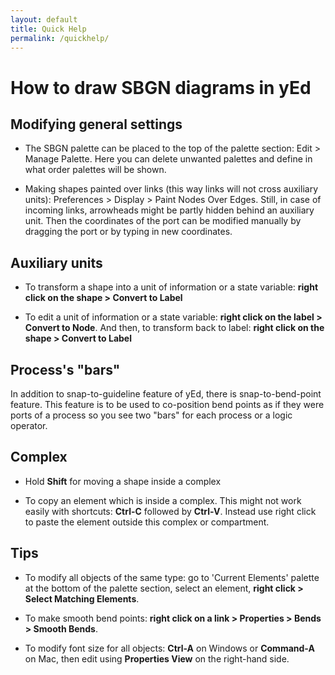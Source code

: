 ```yaml
---
layout: default
title: Quick Help
permalink: /quickhelp/
---
```


# How to draw SBGN diagrams in yEd

## Modifying general settings

* The SBGN palette can be placed to the top of the palette section: Edit > Manage Palette. Here you can delete unwanted palettes and define in what order palettes will be shown.  

* Making shapes painted over links (this way links will not cross auxiliary units): Preferences > Display > Paint Nodes Over Edges. Still, in case of incoming links, arrowheads might be partly hidden behind an auxiliary unit. Then the coordinates of the port can be modified manually by dragging the port or by typing in new coordinates.

## Auxiliary units

* To transform a shape into a unit of information or a state variable: **right click on the shape > Convert to Label**

* To edit a unit of information or a state variable: **right click on the label > Convert to Node**. And then, to transform back to label: **right click on the shape > Convert to Label**

## Process's "bars"

In addition to snap-to-guideline feature of yEd, there is snap-to-bend-point feature. This feature is to be used to co-position bend points as if they were ports of a process so you see two "bars" for each process or a logic operator.

## Complex

* Hold **Shift** for moving a shape inside a complex

* To copy an element which is inside a complex. This might not work easily with shortcuts: **Ctrl-C** followed by **Ctrl-V**. Instead use right click to paste the element outside this complex or compartment.

## Tips

* To modify all objects of the same type: go to 'Current Elements' palette at the bottom of the palette section, select an element, **right click > Select Matching Elements**.

* To make smooth bend points: **right click on a link > Properties > Bends > Smooth Bends**.

* To modify font size for all objects: **Ctrl-A** on Windows or **Command-A** on Mac, then edit using **Properties View** on the right-hand side.


